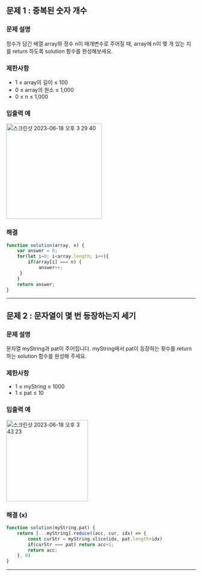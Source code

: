 ## 문제 1 : 중복된 숫자 개수

### 문제 설명
정수가 담긴 배열 array와 정수 n이 매개변수로 주어질 때, array에 n이 몇 개 있는 지를 return 하도록 solution 함수를 완성해보세요.

### 제한사항
- 1 ≤ array의 길이 ≤ 100
- 0 ≤ array의 원소 ≤ 1,000
- 0 ≤ n ≤ 1,000

### 입출력 예 
<img width="254" alt="스크린샷 2023-06-18 오후 3 29 40" src="https://github.com/EUN-HA-CHOI/HTML-CSS-JS-Study/assets/97012561/e6de5b54-87af-4482-8f87-e55b98d905fd">

### 해결 
```javascript
function solution(array, n) {
    var answer = 0;
    for(let i=0; i<array.length; i++){
        if(array[i] === n) {
            answer++;
     }
    }
    return answer;
}
```

<hr>

## 문제 2 : 문자열이 몇 번 등장하는지 세기

### 문제 설명
문자열 myString과 pat이 주어집니다. myString에서 pat이 등장하는 횟수를 return 하는 solution 함수를 완성해 주세요.

### 제한사항
- 1 ≤ myString ≤ 1000
- 1 ≤ pat ≤ 10

### 입출력 예 
<img width="217" alt="스크린샷 2023-06-18 오후 3 43 23" src="https://github.com/EUN-HA-CHOI/HTML-CSS-JS-Study/assets/97012561/0126db5d-b979-41d3-818c-5ee1051733f9">

### 해결 (x)
```javascript
function solution(myString,pat) {
    return [...myString].reduce((acc, cur, idx) => {
        const curStr = myString.slice(idx, pat.length+idx)
        if(curStr === pat) return acc+1;
        return acc;
    }, 0)
}
```




<hr>
